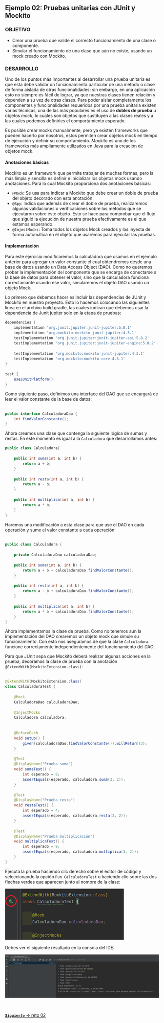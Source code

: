 ## Ejemplo 02: Pruebas unitarias con JUnit y Mockito

### OBJETIVO

- Crear una prueba que valide el correcto funcionamiento de una clase o componente.
- Simular el funcionamiento de una clase que aún no existe, usando un mock creado con Mockito.

### DESARROLLO

Uno de los puntos más importantes al desarrollar una prueba unitaria es que esta debe validar un funcionamiento particular de una método o clase de forma aislada de otras funcionalidades; sin embargo, en una aplicación esto no siempre es fácil de lograr, ya que nuestras clases tienen relación y dependen a su vez de otras clases. Para poder aislar completamente los componentes y funcionalidades requeridos por una prueba unitaria existen varias técnicas, una de las más populares es el uso de **dobles de prueba** u objetos *mock*, lo cuales son objetos que sustituyen a las clases reales y a las cuales podemos definirles el comportamiento esperado.

Es posible crear mocks manualmente, pero ya existen frameworks que pueden hacerlo por nosotros, estos permiten crear objetos mock en tiempo de ejecución y definir su comportamiento. *Mockito* es uno de los frameworks más ampliamente utilizados en Java para la creación de objetos mock.


#### Anotaciones básicas

Mockito es un framework que permite trabajar de muchas formas, pero la más limpia y sencilla es definir e inicializar los objetos mock usando anotaciones. Para lo cual Mockito proporciona dos anotaciones básicas:

- `@Mock`: Se usa para indicar a Mockito que debe crear un doble de prueba del objeto decorado con esta anotación.
- `@Spy`: Indica que además de crear el doble de prueba, realizaremos algunas validaciones o verificaciones sobre los métodos que se ejecutaron sobre este objeto. Esto se hace para comprobar que el flujo que siguió la ejecución de nuestra prueba efectivamente es el que estamos esperando.
- `@InjectMocks`: Toma todos los objetos Mock creados y los inyecta de forma automática en el objeto que usaremos para ejecutar las pruebas.


#### Implementación

Para este ejercicio modificaremos la calculadora que usamos en el ejemplo anterior para agregar un valor constante el cual obtendremos desde una base de datos usando un Data Access Object (DAO). Como no queremos probar la implementación del componente que se encarga de conectarse a la base de datos para obtener el valor, sino que la calculadora funciona correctamante usando ese valor, simularemos el objeto DAO usando un objeto Mock.

Lo primero que debemos hacer es incluir las dependencias de JUnit y Mockito en nuestro proyecto. Esto lo hacemos colocando las siguientes línea en el archivo build.gradle, las cuales indican que debemos usar la dependencia de Junit jupiter solo en la etapa de pruebas:

```groovy
dependencies {
    implementation 'org.junit.jupiter:junit-jupiter:5.8.1'
    implementation 'org.mockito:mockito-junit-jupiter:4.3.1'
    testImplementation 'org.junit.jupiter:junit-jupiter-api:5.8.2'
    testImplementation 'org.junit.jupiter:junit-jupiter-engine:5.8.2'

    testImplementation 'org.mockito:mockito-junit-jupiter:4.3.1'
    testImplementation 'org.mockito:mockito-core:4.3.1'
}

test {
    useJUnitPlatform()
}
```

Como siguiente paso, definimos una interface del DAO que se encargará de leer el valor constante de la base de datos:

```java

public interface CalculadoraDao {
    int findValorConstante();
}

```


Ahora creamos una clase que contenga la siguiente lógica de sumas y restas. En este momento es igual a la `Calculadora` que desarrollamos antes:

```java
public class Calculadora{

    public int suma(int a, int b) {
        return a + b;
    }

    public int resta(int a, int b) {
        return a - b;
    }

    public int multiplica(int a, int b) {
        return a * b;
    }
}

```

Haremos una modificación a esta clase para que use el DAO en cada operación y sume el valor constante a cada operación:

```java

public class Calculadora {

    private CalculadoraDao calculadoraDao;

    public int suma(int a, int b) {
        return a + b + calculadoraDao.findValorConstante();
    }

    public int resta(int a, int b) {
        return a - b + calculadoraDao.findValorConstante();
    }

    public int multiplica(int a, int b) {
        return a * b + calculadoraDao.findValorConstante();
    }
}

```

Ahora implementamos la clase de prueba. Como no tenemos aún la implementación del DAO crearemos un objeto mock que simule su funcionamiento. Con esto nos aseguramos de que la clase `Calculadora` funcione correctamente independientemente del funcionamiento del DAO.

Para que JUnit sepa que Mockito deberá realizar algunas acciones en la prueba, decoramos la clase de prueba con la anotación `@ExtendWith(MockitoExtension.class)`:

```java

@ExtendWith(MockitoExtension.class)
class CalculadoraTest {

    @Mock
    CalculadoraDao calculadoraDao;

    @InjectMocks
    Calculadora calculadora;


    @BeforeEach
    void setUp() {
        given(calculadoraDao.findValorConstante()).willReturn(3);
    }

    @Test
    @DisplayName("Prueba suma")
    void sumaTest() {
        int esperado = 8;
        assertEquals(esperado, calculadora.suma(3, 2));
    }

    @Test
    @DisplayName("Prueba resta")
    void restaTest() {
        int esperado = 4;
        assertEquals(esperado, calculadora.resta(3, 2));
    }

    @Test
    @DisplayName("Prueba multiplicación")
    void multiplicaTest() {
        int esperado = 9;
        assertEquals(esperado, calculadora.multiplica(3, 2));
    }
}

```


Ejecuta la prueba haciendo clic derecho sobre el editor de código y seleccionando la opción `Run CalculadoraTest` o haciendo clic sobre las dos flechas verdes que aparecen junto al nombre de la clase:

![imagen](img/img_01.png)

Debes ver el siguiente resultado en la consola del IDE:

![imagen](img/img_02.png)


<br>

[**`Siguiente`** -> reto 02](../Reto-02/)